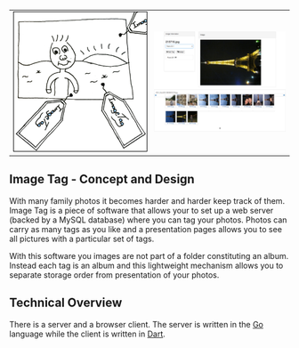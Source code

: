 <table>
<tr><td>
<center>
<img src="docs/logo.png" alt="ImageTag logo" width="300px" style="border: 1px solid black;"/>
</center>
</td><td>
<center><img src="docs/screenshot.png" alt="Screenshot of tagging screen" width="300px"/></center>
</td></tr>
</table>


Image Tag - Concept and Design
----------

With many family photos it becomes harder and harder keep track of
them. Image Tag is a piece of software that allows your to set up a
web server (backed by a MySQL database) where you can tag your photos.
Photos can carry as many tags as you like and a presentation pages allows you to 
see all pictures with a particular set of tags.

With this software you images are not part of a folder constituting an
album. Instead each tag is an album and this lightweight mechanism
allows you to separate storage order from presentation of your photos.

Technical Overview
----------

There is a server and a browser client. The server is written in the
[Go](www.golang.org) language while the client is written in
[Dart](www.dartlang.org).

